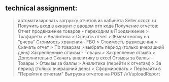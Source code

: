 ## technical assignment:




> автоматизировать загрузку отчетов из кабинета Seller.ozozn.ru
Получить вход в аккаунт с вводом отп кода
Получение отчетов:
Отчет продвижение товаров - переходим в Продвижение > Трафареты > Аналитика > Скачать отчет > Жмем кнопку на "вчера"
Стоимость хранения - FBO > Стоимость размещения > Скачать отчет > По товарам > выбрать период (только вчерашний день)
Закрепленные отзывы - Товары > Закрепление отзыва > Дополнительно Скачать аналитику в excel
Отзывы за баллы - Товары > Отзывы за баллы > Аналитика (перейти к отчетам) > За период (только вчерашний день) > Сформировать > Перезайти в "Перейти к отчетам"
Выгрузка отчетов на POST /v1/uploadReport
